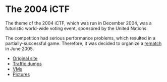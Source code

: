 # The 2004 iCTF

The theme of the 2004 iCTF, which was run in December 2004, was 
a futuristic world-wide voting event, sponsored by the United Nations.

The competition had serious performance problems, which resulted in a
partially-successful game. Therefore, it was decided to organize a
[rematch]({filename}/pages/ictf_2004-2005.md) in June 2005.

* [Original site](/archive/2004/site)
* [Traffic dumps](/archive/2004/dumps)
* [VMs](/archive/2004/vms)
* [Pictures](/archive/2004/pictures)
